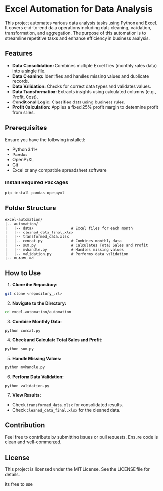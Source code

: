 # Excel Automation for Data Analysis

This project automates various data analysis tasks using Python and Excel. It covers end-to-end data operations including data cleaning, validation, transformation, and aggregation. The purpose of this automation is to streamline repetitive tasks and enhance efficiency in business analysis.

## Features

- **Data Consolidation:** Combines multiple Excel files (monthly sales data) into a single file.
- **Data Cleaning:** Identifies and handles missing values and duplicate records.
- **Data Validation:** Checks for correct data types and validates values.
- **Data Transformation:** Extracts insights using calculated columns (e.g., Profit, Cost).
- **Conditional Logic:** Classifies data using business rules.
- **Profit Calculation:** Applies a fixed 25% profit margin to determine profit from sales.

## Prerequisites

Ensure you have the following installed:

- Python 3.11+
- Pandas
- OpenPyXL
- Git
- Excel or any compatible spreadsheet software

### Install Required Packages

```bash
pip install pandas openpyxl
```

## Folder Structure

```
excel-automation/
|-- automation/
|   |-- data/                 # Excel files for each month
|   |-- cleaned_data_final.xlsx
|   |-- transformed_data.xlsx
|   |-- concat.py             # Combines monthly data
|   |-- sum.py                # Calculates Total Sales and Profit
|   |-- mvhandle.py           # Handles missing values
|   |-- validation.py         # Performs data validation
|-- README.md
```

## How to Use

1. **Clone the Repository:**

```bash
git clone <repository_url>
```

2. **Navigate to the Directory:**

```bash
cd excel-automation/automation
```

3. **Combine Monthly Data:**

```bash
python concat.py
```

4. **Check and Calculate Total Sales and Profit:**

```bash
python sum.py
```

5. **Handle Missing Values:**

```bash
python mvhandle.py
```

6. **Perform Data Validation:**

```bash
python validation.py
```

7. **View Results:**

- Check `transformed_data.xlsx` for consolidated results.
- Check `cleaned_data_final.xlsx` for the cleaned data.

## Contribution

Feel free to contribute by submitting issues or pull requests. Ensure code is clean and well-commented.

## License

This project is licensed under the MIT License. See the LICENSE file for details.

its free to use 
